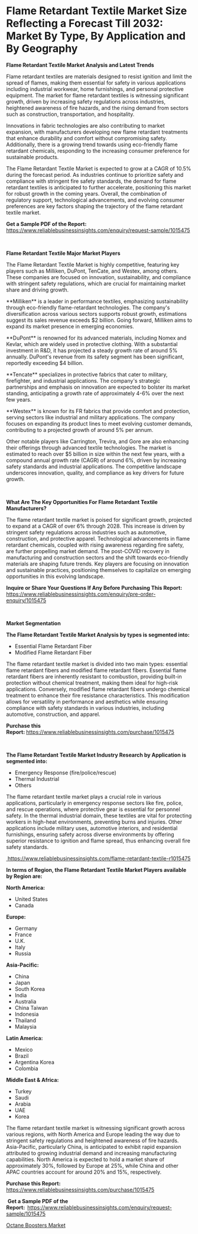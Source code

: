 <p><h1>Flame Retardant Textile Market Size Reflecting a Forecast Till 2032: Market By Type, By Application and By Geography</h1></p><p><strong>Flame Retardant Textile Market Analysis and Latest Trends</strong></p>
<p><p>Flame retardant textiles are materials designed to resist ignition and limit the spread of flames, making them essential for safety in various applications including industrial workwear, home furnishings, and personal protective equipment. The market for flame retardant textiles is witnessing significant growth, driven by increasing safety regulations across industries, heightened awareness of fire hazards, and the rising demand from sectors such as construction, transportation, and hospitality.</p><p>Innovations in fabric technologies are also contributing to market expansion, with manufacturers developing new flame retardant treatments that enhance durability and comfort without compromising safety. Additionally, there is a growing trend towards using eco-friendly flame retardant chemicals, responding to the increasing consumer preference for sustainable products.</p><p>The Flame Retardant Textile Market is expected to grow at a CAGR of 10.5% during the forecast period. As industries continue to prioritize safety and compliance with stringent fire safety standards, the demand for flame retardant textiles is anticipated to further accelerate, positioning this market for robust growth in the coming years. Overall, the combination of regulatory support, technological advancements, and evolving consumer preferences are key factors shaping the trajectory of the flame retardant textile market.</p></p>
<p><strong>Get a Sample PDF of the Report:&nbsp;</strong> <a href="https://www.reliablebusinessinsights.com/enquiry/request-sample/1015475?utm_campaign=2296&utm_medium=2&utm_source=Github&utm_content=ia&utm_term=31032025&utm_id=flame-retardant-textile">https://www.reliablebusinessinsights.com/enquiry/request-sample/1015475</a></p>
<p>&nbsp;</p>
<p><strong>Flame Retardant Textile Major Market Players</strong></p>
<p><p>The Flame Retardant Textile Market is highly competitive, featuring key players such as Milliken, DuPont, TenCate, and Westex, among others. These companies are focused on innovation, sustainability, and compliance with stringent safety regulations, which are crucial for maintaining market share and driving growth.</p><p>**Milliken** is a leader in performance textiles, emphasizing sustainability through eco-friendly flame-retardant technologies. The company's diversification across various sectors supports robust growth, estimations suggest its sales revenue exceeds $2 billion. Going forward, Milliken aims to expand its market presence in emerging economies.</p><p>**DuPont** is renowned for its advanced materials, including Nomex and Kevlar, which are widely used in protective clothing. With a substantial investment in R&D, it has projected a steady growth rate of around 5% annually. DuPont's revenue from its safety segment has been significant, reportedly exceeding $4 billion.</p><p>**Tencate** specializes in protective fabrics that cater to military, firefighter, and industrial applications. The company's strategic partnerships and emphasis on innovation are expected to bolster its market standing, anticipating a growth rate of approximately 4-6% over the next few years.</p><p>**Westex** is known for its FR fabrics that provide comfort and protection, serving sectors like industrial and military applications. The company focuses on expanding its product lines to meet evolving customer demands, contributing to a projected growth of around 5% per annum.</p><p>Other notable players like Carrington, Trevira, and Gore are also enhancing their offerings through advanced textile technologies. The market is estimated to reach over $5 billion in size within the next few years, with a compound annual growth rate (CAGR) of around 6%, driven by increasing safety standards and industrial applications. The competitive landscape underscores innovation, quality, and compliance as key drivers for future growth.</p></p>
<p>&nbsp;</p>
<p><strong>What Are The Key Opportunities For Flame Retardant Textile Manufacturers?</strong></p>
<p><p>The flame retardant textile market is poised for significant growth, projected to expand at a CAGR of over 6% through 2028. This increase is driven by stringent safety regulations across industries such as automotive, construction, and protective apparel. Technological advancements in flame retardant chemicals, coupled with rising awareness regarding fire safety, are further propelling market demand. The post-COVID recovery in manufacturing and construction sectors and the shift towards eco-friendly materials are shaping future trends. Key players are focusing on innovation and sustainable practices, positioning themselves to capitalize on emerging opportunities in this evolving landscape.</p></p>
<p><strong>Inquire or Share Your Questions If Any Before Purchasing This Report:</strong> <a href="https://www.reliablebusinessinsights.com/enquiry/pre-order-enquiry/1015475?utm_campaign=2296&utm_medium=2&utm_source=Github&utm_content=ia&utm_term=31032025&utm_id=flame-retardant-textile">https://www.reliablebusinessinsights.com/enquiry/pre-order-enquiry/1015475</a></p>
<p>&nbsp;</p>
<p><strong>Market Segmentation</strong></p>
<p><strong>The Flame Retardant Textile Market Analysis by types is segmented into:</strong></p>
<p><ul><li>Essential Flame Retardant Fiber</li><li>Modified Flame Retardant Fiber</li></ul></p>
<p><p>The flame retardant textile market is divided into two main types: essential flame retardant fibers and modified flame retardant fibers. Essential flame retardant fibers are inherently resistant to combustion, providing built-in protection without chemical treatment, making them ideal for high-risk applications. Conversely, modified flame retardant fibers undergo chemical treatment to enhance their fire resistance characteristics. This modification allows for versatility in performance and aesthetics while ensuring compliance with safety standards in various industries, including automotive, construction, and apparel.</p></p>
<p><strong>Purchase this Report:&nbsp;</strong><a href="https://www.reliablebusinessinsights.com/purchase/1015475?utm_campaign=2296&utm_medium=2&utm_source=Github&utm_content=ia&utm_term=31032025&utm_id=flame-retardant-textile">https://www.reliablebusinessinsights.com/purchase/1015475</a></p>
<p>&nbsp;</p>
<p><strong>The Flame Retardant Textile Market Industry Research by Application is segmented into:</strong></p>
<p><ul><li>Emergency Response (fire/police/rescue)</li><li>Thermal Industrial</li><li>Others</li></ul></p>
<p><p>The flame retardant textile market plays a crucial role in various applications, particularly in emergency response sectors like fire, police, and rescue operations, where protective gear is essential for personnel safety. In the thermal industrial domain, these textiles are vital for protecting workers in high-heat environments, preventing burns and injuries. Other applications include military uses, automotive interiors, and residential furnishings, ensuring safety across diverse environments by offering superior resistance to ignition and flame spread, thus enhancing overall fire safety standards.</p></p>
<p><a href="https://www.reliablebusinessinsights.com/flame-retardant-textile-r1015475?utm_campaign=2296&utm_medium=2&utm_source=Github&utm_content=ia&utm_term=31032025&utm_id=flame-retardant-textile">&nbsp;https://www.reliablebusinessinsights.com/flame-retardant-textile-r1015475</a></p>
<p><strong>In terms of Region, the Flame Retardant Textile Market Players available by Region are:</strong></p>
<p>
    <p> <strong> North America: </strong>
        <ul>
            <li>United States</li>
            <li>Canada</li>
        </ul>
        </p> 
    <p> <strong> Europe: </strong>
        <ul>
            <li>Germany</li>
            <li>France</li>
            <li>U.K.</li>
            <li>Italy</li>
            <li>Russia</li>
        </ul>
        </p> 
    <p> <strong> Asia-Pacific: </strong>
        <ul>
            <li>China</li>
            <li>Japan</li>
            <li>South Korea</li>
            <li>India</li>
            <li>Australia</li>
            <li>China Taiwan</li>
            <li>Indonesia</li>
            <li>Thailand</li>
            <li>Malaysia</li>
        </ul>
        </p> 
    <p> <strong> Latin America: </strong>
        <ul>
            <li>Mexico</li>
            <li>Brazil</li>
            <li>Argentina Korea</li>
            <li>Colombia</li>
        </ul>
        </p> 
    <p> <strong> Middle East & Africa: </strong>
        <ul>
            <li>Turkey</li>
            <li>Saudi</li>
            <li>Arabia</li>
            <li>UAE</li>
            <li>Korea</li>
        </ul>
    </p>
    </p>
<p><p>The flame retardant textile market is witnessing significant growth across various regions, with North America and Europe leading the way due to stringent safety regulations and heightened awareness of fire hazards. Asia-Pacific, particularly China, is anticipated to exhibit rapid expansion attributed to growing industrial demand and increasing manufacturing capabilities. North America is expected to hold a market share of approximately 30%, followed by Europe at 25%, while China and other APAC countries account for around 20% and 15%, respectively.</p></p>
<p><strong>Purchase this Report: </strong><a href="https://www.reliablebusinessinsights.com/purchase/1015475?utm_campaign=2296&utm_medium=2&utm_source=Github&utm_content=ia&utm_term=31032025&utm_id=flame-retardant-textile">https://www.reliablebusinessinsights.com/purchase/1015475</a></p>
<p>&nbsp;<strong>Get a Sample PDF of the Report:&nbsp;&nbsp;</strong><a href="https://www.reliablebusinessinsights.com/enquiry/request-sample/1015475?utm_campaign=2296&utm_medium=2&utm_source=Github&utm_content=ia&utm_term=31032025&utm_id=flame-retardant-textile">https://www.reliablebusinessinsights.com/enquiry/request-sample/1015475</a></p>
<p><strong></strong></p>
<p><p><a href="https://github.com/tambraunrue691969/Market-Research-Report-List-1/blob/main/octane-boosters-market.md?utm_campaign=2296&utm_medium=2&utm_source=Github&utm_content=ia&utm_term=31032025&utm_id=flame-retardant-textile">Octane Boosters Market</a></p></p>